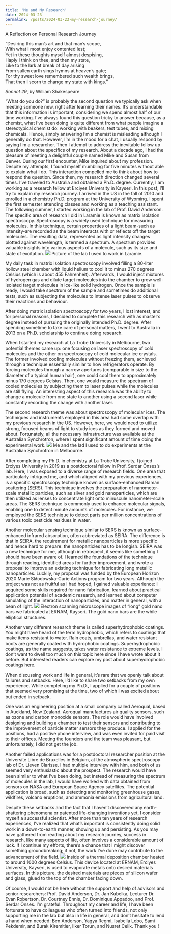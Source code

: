 ```yaml
---
title: 'Me and My Research'
date: 2024-03-23
permalink: /posts/2024-03-23-my-research-journey/ 
---
```

A Reflection on Personal Research Journey


“Desiring this man’s art and that man’s scope,  
With what I most enjoy contented lest;  
Yet in these thoughts myself almost despising,  
Haply I think on thee, and then my state,  
Like to the lark at break of day arising  
From sullen earth sings hymns at heaven’s gate;  
For thy sweet love remembered such wealth brings,  
That then I scorn to change my state with kings.”  

*Sonnet 29*, by William Shakespeare

“What do you do?” is probably the second question we typically ask when meeting someone new, right after learning their names. It’s understandable that this information is important, considering we spend almost half of our time working.
I’ve always found this question tricky to answer because, as a chemist, what I’ve been doing is quite different from what people imagine a stereotypical chemist do: working with beakers, test tubes, and mixing chemicals. Hence, simply answering I’m a chemist is misleading although I generally do that. However, I’m in the mood for a chat, I usually respond by saying I’m a researcher. Then I attempt to address the inevitable follow up question about the specifics of my research.
About a decade ago, I had the pleasure of meeting a delightful couple named Mike and Susan from Denver. During our first encounter, Mike inquired about my profession. Despite my attempts, I found myself mumbling for five minutes without able to explain what I do. This interaction compelled me to think about how to respond the question.
Since then, my research direction changed several times. I’ve traveled to Australia and obtained a Ph.D. degree. Currently, I am working as a research fellow at Erciyes University in Kayseri. In this post, I’ll try to explain my research journey.
I arrived in the US in the fall of 2010 and enrolled in a chemistry Ph.D. program at the University of Wyoming. I spent the first semester attending classes and working as a teaching assistant. The following summer, I started working in the lab of Prof. David Anderson.
The specific area of research I did in Laramie is known as matrix isolation spectroscopy. Spectroscopy is a widely used technique for measuring molecules. In this technique, certain properties of a light beam-such as intensity-are recorded as the beam interacts with or reflects off the target molecules. The resulting data, represented as light intensity changes plotted against wavelength, is termed a spectrum. A spectrum provides valuable insights into various aspects of a molecule, such as its size and state of excitation.
![](/images/Laramie_lab1.jpg)
Picture of the lab I used to work in Laramie.


My daily task in matrix isolation spectroscopy involved filling a 80-liter hollow steel chamber with liquid helium to cool it to minus 270 degrees Celsius (which is about 455 Fahrenheit). Afterwards, I would inject mixtures of hydrogen gas and dilute target molecules into the chamber to grow well-isolated target molecules in ice-like solid hydrogen. Once the sample is ready, I would take spectrum of the sample and sometimes do additional tests, such as subjecting the molecules to intense laser pulses to observe their reactions and behaviour.

After doing matrix isolation spectroscopy for two years, I lost interest, and for personal reasons, I decided to complete this research with as master’s degree instead of pursuing the originally intended Ph.D. degree. After spending sometime to take care of personal matters, I went to Australia in 2013 on a Ph.D. scholarship to continue doing research.

When I started my research at La Trobe University in Melbourne, two potential themes came up: one focusing on laser spectroscopy of cold molecules and the other on spectroscopy of cold molecular ice crystals. The former involved cooling molecules without freezing them, achieved through a technique essentially similar to how refrigerators operate. By forcing molecules through a narrow apertures (comparable in size to the diameter of a typical human hair), one could cool them to approximately minus 170 degrees Celsius. Then, one would measure the spectrum of cooled molecules by subjecting them to laser pulses while the molecules are still flying. An interesting aspect of this research was the ability to change a molecule from one state to another using a second laser while constantly recording the change with another laser.

The second research theme was about spectroscopy of molecular ices. The techniques and instruments employed in this area had some overlap with my previous research in the US. However, here, we would need to utilize strong, focused beams of light to study ices as they formed and moved about. Fortunately, all the necessary infrastructure was available at the Australian Synchrotron, where I spent significant amount of time doing the experimental work.
![](/images/Synchrotron-my-photo.jpg)
Me and the lad I used to do experiments at the Australian Synchrotron in Melbourne.

After completing my Ph.D. in chemistry at La Trobe University, I joined Erciyes University in 2019 as a postdoctoral fellow in Prof. Serdar Önses’s lab. Here, I was exposed to a diverse range of research fields. One area that particularly intrigued me, and which aligned with my previous experiences, is a specific spectroscopy technique known as surface-enhanced Raman scattering (SERS). This technique involves the preparation of nanometer-scale metallic particles, such as silver and gold nanoparticles, which are then utilized as lenses to concentrate light onto minuscule nanometer-scale areas. The SERS technique is commonly used to enhance molecular signals, enabling one to detect minute amounts of molecules. For instance, we employed the SERS technique to detect parts per million concentrations of various toxic pesticide residues in water.

Another molecular sensing technique similar to SERS is known as surface-enhanced infrared absorption, often abbreviated as SEIRA. The difference is that in SEIRA, the requirement for metallic nanoparticles is more specific and hence hard to prepare: the nanoparticles has to be longish. SEIRA was a new technique for me, although in retrospect, it seems like something I should have been aware of. I learned the foundations of the technique through reading, identified areas for further improvement, and wrote a proposal to improve an existing technique for fabricating long metallic nanoparticles. Luckily, my proposal was funded by the European Horizon 2020 Marie Skłodowska-Curie Actions program for two years. Although the project was not as fruitful as I had hoped, I gained valuable experience: I acquired some skills required for nano fabrication, learned about practical application potential of academic research, and learned about computer simulating of the interaction of nanoparticles, and matter in general, with a bean of light. 
![](/images/SEM-images.jpg)
Electron scanning microscope images of “long” gold nano bars we fabricated at ERNAM, Kayseri. The gold nano bars are the while elliptical structures.

Another very different research theme is called superhydrophobic coatings. You might have heard of the term hydrophobic, which refers to coatings that make items resistant to water. Rain coats, umbrellas, and water resistant boots are generally coated with hydrophobic coatings. Superhydrophobic coatings, as the name suggests, takes water resistance to extreme levels. I don’t want to dwell too much on this topic here since I have wrote about it before. But interested readers can explore my post about superhydrophobic coatings here.

When discussing work and life in general, it’s rare that we openly talk about failures and setbacks. Here, I’d like to share two setbacks from my own experience.
While completing my Ph.D., I applied for a couple of positions that seemed very promising at the time, two of which I was excited about but ended in setback.

One was an engineering position at a small company called Aeroqual, based in Auckland, New Zealand. Aeroqual manufactures air quality sensors, such as ozone and carbon monoxide sensors. The role would have involved designing and building a chamber to test their sensors and contributing to the improvement of particle matter sensors they produce. I applied for the positions, had a positive phone interview, and was even invited for paid visit to their offices. Meeting the founders and the team was pleasant, but unfortunately, I did not get the job.

Another failed applications was for a postdoctoral researcher position at the Universite Libre de Bruxelles in Belgium, at the atmospheric spectroscopy lab of Dr. Lieven Clarisse. I had multiple interview with him, and both of us seemed very enthusiastic about the prospect. The research would have been similar to what I’ve been doing, but instead of measuring the spectrum of molecules in the lab, I would have worked with data obtained from sensors on NASA and European Space Agency satellites. The potential application is broad, such as detecting and monitoring greenhouse gases, wildfires, volcano eruptions, and ammonia emissions from agricultural land.

Despite these setbacks and the fact that I haven’t discovered any earth-shattering phenomena or patented life-changing inventions yet, I consider myself a successful scientist. After more than ten years of research experiences, I’ve realized that what’s important is consistently doing solid work in a down-to-earth manner, showing up and persisting. As you may have gathered from reading about my research journey, success in research, like many aspects of life, often involves a considerable amount of luck. If I continue my efforts, there’s a chance that I might discover something groundbreaking; if not, the work I’ve done may contribute to the advancement of the field. 
![](/images/CVD-picture1.jpg)
Inside of a thermal deposition chamber heated to around 1000 degrees Celsius. This device located at ERNAM, Erciyes University, Kayseri, is used to evaporate metals onto desired materials surfaces. In this picture, the desired materials are pieces of silicon wafer and glass, glued to the top of the chamber facing down.


Of course, I would not be here without the support and help of advisors and senior researchers: Prof. David Anderson, Dr. Jan Kubelka, Lecturer Dr. Evan Robertson, Dr. Courtney Ennis, Dr. Dominique Appadoo, and Prof. Serdar Önses. I’m grateful.
Throughout my career and life, I have been fortunate to have colleagues who often turned into friends, not only supporting me in the lab but also in life in general, and don’t hesitate to lend a hand when needed: Ben Anderson, Yagya Regmi, Isabella Lobo, Sami Pekdemir, and Burak Kiremitler, Ilker Torun, and Nusret Celik. Thank you !

